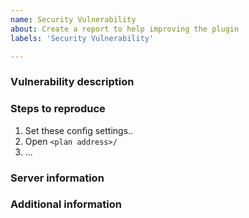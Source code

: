 ```yaml
---
name: Security Vulnerability
about: Create a report to help improving the plugin
labels: 'Security Vulnerability'

---
```


### Vulnerability description
<!-- A clear and concise description of what the issue is. Post possible exceptions further down below -->


### Steps to reproduce

1. Set these config settings..
2. Open `<plan address>/`
3. ...

### Server information


### Additional information
<!-- Any additional information -->
